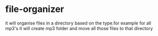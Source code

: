 # file-organizer

it will organise files in a directory based on the type.for example for all mp3's it will create mp3 folder and move all those files to that directory
